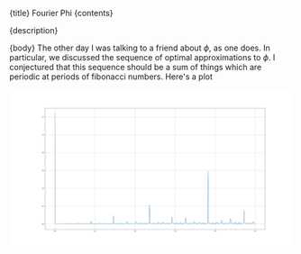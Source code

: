 {title}
Fourier Phi
{contents}

{description}

{body}
The other day I was talking to a friend about $\phi$, as one
does. In particular, we discussed the sequence of optimal
approximations to $\phi$.
I conjectured that this sequence should be a sum of things which
are periodic at periods of fibonacci numbers.
Here's a plot

![fourierphi](images/fourierphi.png "fourier phi")

